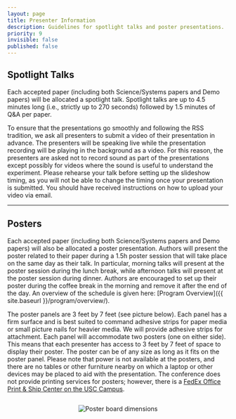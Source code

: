 ```yaml
---
layout: page
title: Presenter Information
description: Guidelines for spotlight talks and poster presentations.
priority: 9
invisible: false
published: false
---
```


## Spotlight Talks

Each accepted paper (including both Science/Systems papers and Demo papers) will be allocated a spotlight talk. Spotlight talks are up to 4.5 minutes long (i.e., strictly up to 270 seconds) followed by 1.5 minutes of Q&A per paper. 

To ensure that the presentations go smoothly and following the RSS tradition, we ask all presenters to submit a video of their presentation in advance. The presenters will be speaking live while the presentation recording will be playing in the background as a video. For this reason, the presenters are asked not to record sound as part of the presentations except possibly for videos where the sound is useful to understand the experiment. Please rehearse your talk before setting up the slideshow timing, as you will not be able to change the timing once your presentation is submitted. You should have received instructions on how to upload your video via email.


---

## Posters

Each accepted paper (including both Science/Systems papers and Demo papers) will also be allocated a poster presentation. Authors will present the poster related to their paper during a 1.5h poster session that will take place on the same day as their talk. In particular, morning talks will present at the poster session during the lunch break, while afternoon talks will present at the poster session during dinner. Authors are encouraged to set up their poster during the coffee break in the morning and remove it after the end of the day. An overview of the schedule is given here: [Program Overview]({{ site.baseurl }}/program/overview/).
<!-- , while a detailed schedule for the posters is given here: [Detailed Schedule]({{ site.baseurl }}/program/program/).   -->

The poster panels are 3 feet by 7 feet (see picture below). Each panel has a firm surface and is best suited to command adhesive strips for paper media or small picture nails for heavier media. We will provide adhesive strips for attachment. Each panel will accommodate two posters (one on either side). This means that each presenter has access to 3 feet by 7 feet of space to display their poster. The poster can be of any size as long as it fits on the poster panel. Please note that power is not available at the posters, and there are no tables or other furniture nearby on which a laptop or other devices may be placed to aid with the presentation. The conference does not provide printing services for posters; however, there is a [FedEx Office Print & Ship Center on the USC Campus](https://local.fedex.com/en-us/ca/los-angeles/office-5261).

<div style="text-align: center; margin-top: 2em;">
  <img src="{{ site.baseurl }}/images/poster2025.png" alt="Poster board dimensions" style="max-width: 75%; height: auto;">
</div>


